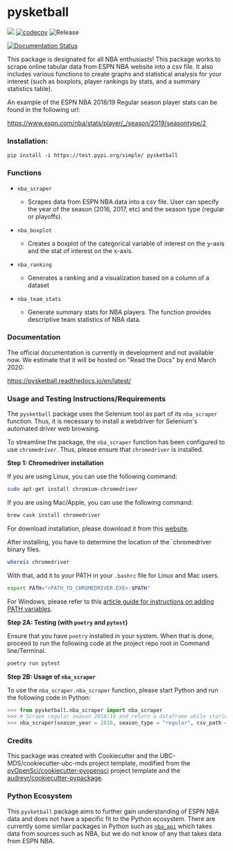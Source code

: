 # pysketball 

![](https://github.com/UBC-MDS/pysketball/workflows/build/badge.svg) [![codecov](https://codecov.io/gh/UBC-MDS/pysketball/branch/master/graph/badge.svg)](https://codecov.io/gh/UBC-MDS/pysketball) ![Release](https://github.com/UBC-MDS/pysketball/workflows/Release/badge.svg)

[![Documentation Status](https://readthedocs.org/projects/pysketball/badge/?version=latest)](https://pysketball.readthedocs.io/en/latest/?badge=latest)

This package is designated for all NBA enthusiasts! This package works
to scrape online tabular data from ESPN NBA website into a csv file. It
also includes various functions to create graphs and statistical
analysis for your interest (such as boxplots, player rankings by stats,
and a summary statistics table).

An example of the ESPN NBA 2018/19 Regular season player stats can be
found in the following url:

https://www.espn.com/nba/stats/player/_/season/2019/seasontype/2

### Installation:

```
pip install -i https://test.pypi.org/simple/ pysketball
```

### Functions
- `nba_scraper`
  * Scrapes data from ESPN NBA data into a csv file. User can specify the year of the season
  (2016, 2017, etc) and the season type (regular or playoffs).
  
- `nba_boxplot`
  * Creates a boxplot of the categorical variable of interest on the y-axis and 
   the stat of interest on the x-axis.
   
- `nba_ranking`
  * Generates a ranking and a visualization based on a column of a dataset  
  
- `nba_team_stats`
  * Generate summary stats for NBA players. The function provides descriptive team statistics of NBA data.


### Documentation
The official documentation is currently in development and not available now. We estimate that it will be hosted on "Read the Docs" by end March 2020: 

<https://pysketball.readthedocs.io/en/latest/>

### Usage and Testing Instructions/Requirements

The `pysketball` package uses the Selenium tool as part of its `nba_scraper` function. Thus, it is necessary to install a webdriver for Selenium's automated driver web browsing. 

To streamline the package, the `nba_scraper` function has been configured to use `chromedriver`. Thus, please ensure that `chromedriver` is installed. 

__Step 1: Chromedriver installation__

If you are using Linux, you can use the following command:
```sh
sudo apt-get install chromium-chromedriver
```

If you are using Mac/Apple, you can use the following command:
```sh
brew cask install chromedriver
```
For download installation, please download it from this [website](https://chromedriver.chromium.org/downloads). 

After installing, you have to determine the location of the `chromedriver binary files.

```sh
whereis chromedriver
```

With that, add it to your PATH in your `.bashrc` file for Linux and Mac users.

```sh
export PATH="<PATH_TO_CHROMEDRIVER.EXE>:$PATH"
```

For Windows, please refer to this [article guide for instructions on adding PATH variables](https://helpdeskgeek.com/windows-10/add-windows-path-environment-variable/).

__Step 2A: Testing (with `poetry` and `pytest`)__

Ensure that you have `poetry` installed in your system. When that is done, proceed to run the following code at the project repo root in Command line/Terminal.

```sh
poetry run pytest
```

__Step 2B: Usage of `nba_scraper`__

To use the `nba_scraper.nba_scraper` function, please start Python and run the following code in Python:

```py
>>> from pysketball.nba_scraper import nba_scraper
>>> # Scrape regular season 2018/19 and return a dataframe while storing it as csv file called "nba_2018.csv"
>>> nba_scraper(season_year = 2018, season_type = "regular", csv_path = "nba_2018.csv")
```

### Credits
This package was created with Cookiecutter and the UBC-MDS/cookiecutter-ubc-mds project template, modified from the [pyOpenSci/cookiecutter-pyopensci](https://github.com/pyOpenSci/cookiecutter-pyopensci) project template and the [audreyr/cookiecutter-pypackage](https://github.com/audreyr/cookiecutter-pypackage).

### Python Ecosystem 

This `pysketball` package aims to further gain understanding of ESPN NBA data and does not have a specific fit to the Python ecosystem. There are currently some similar packages in Python such as [`nba_api`](https://pypi.org/project/nba-api/) which takes data from sources such as NBA, but we do not know of any that takes data from ESPN NBA.



